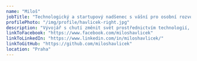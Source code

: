 ```yaml
---
name: "Miloš"
jobTitle: "Technologický a startupový nadšenec s vášní pro osobní rozvoj a networking"
profilePhoto: "/img/profile/havlicek-right.jpg"
description: "Vývojář s chutí změnit svět prostřednictvím technologií, který si během své kariéry uvědomil, že tím nejdůležitějším, co rozhoduje o úspěchu a spokojenosti každého z nás jsou silné mezilidské vztahy a míra důvěry."
linkToFacebook: "https://www.facebook.com/miloshavlicek"
linkToLinkedIn: "https://www.linkedin.com/in/miloshavlicek/"
linkToGitHub: "https://github.com/miloshavlicek"
location: "Praha"
---
```

